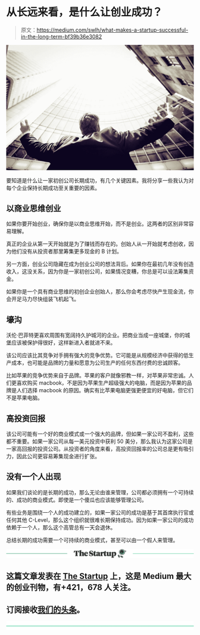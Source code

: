 # 从长远来看，是什么让创业成功？

> 原文：<https://medium.com/swlh/what-makes-a-startup-successful-in-the-long-term-bf39b36e3082>

![](img/577cbb18d858d234c2f5d7b90e756635.png)

要知道是什么让一家初创公司长期成功，有几个关键因素。我将分享一些我认为对每个企业保持长期成功至关重要的因素。

## 以商业思维创业

如果你要开始创业，确保你是以商业思维开始，而不是创业。这两者的区别非常容易理解。

真正的企业从第一天开始就是为了赚钱而存在的。创始人从一开始就考虑创收，因为他们没有从投资者那里筹集更多现金的 B 计划。

另一方面，创业公司隐藏在成为创业公司的想法背后。如果你在最初几年没有创造收入，这没关系，因为你是一家初创公司，如果情况变糟，你总是可以设法筹集资金。

如果你是一个具有商业思维的初创企业创始人，那么你会考虑尽快产生现金流，你会开足马力尽快组装飞机起飞。

## 壕沟

沃伦·巴菲特更喜欢周围有宽阔持久护城河的企业。把商业当成一座城堡，你的城堡应该被保护得很好，这样新进入者就进不来。

该公司应该比其竞争对手拥有强大的竞争优势。它可能是从规模经济中获得的低生产成本，也可能是品牌的力量和愿意为公司生产的任何东西付费的忠诚顾客。

比如苹果的竞争优势来自于品牌。苹果的客户就像邪教一样，对苹果非常忠诚。人们更喜欢购买 macbook，不是因为苹果生产超级强大的电脑，而是因为苹果的品牌是人们选择 macbook 的原因。确实有比苹果电脑更强更便宜的好电脑，但它们不是苹果电脑。

## 高投资回报

该公司可能有一个好的商业模式或一个强大的品牌，但如果一家公司不盈利，这些都不重要。如果一家公司从每一美元投资中获利 50 美分，那么我认为这家公司是一家高回报的投资公司。从投资者的角度来看，高投资回报率的公司总是更有吸引力，因此公司更容易筹集现金进行扩张。

## 没有一个人出现

如果我们谈论的是长期的成功，那么无论由谁来管理，公司都必须拥有一个可持续的、成功的商业模式。即使是一个傻瓜也应该能够管理公司。

有些业务是围绕一个人的成功建立的，如果一家公司的成功是基于其首席执行官或任何其他 C-Level，那么这个组织就很难长期保持成功。因为如果一家公司的成功依赖于一个人，那么这个高管总有一天会退休。

总结长期的成功需要一个可持续的商业模式，甚至可以由一个假人来管理。

[![](img/308a8d84fb9b2fab43d66c117fcc4bb4.png)](https://medium.com/swlh)

## 这篇文章发表在 [The Startup](https://medium.com/swlh) 上，这是 Medium 最大的创业刊物，有+421，678 人关注。

## 订阅接收[我们的头条](https://growthsupply.com/the-startup-newsletter/)。

[![](img/b0164736ea17a63403e660de5dedf91a.png)](https://medium.com/swlh)